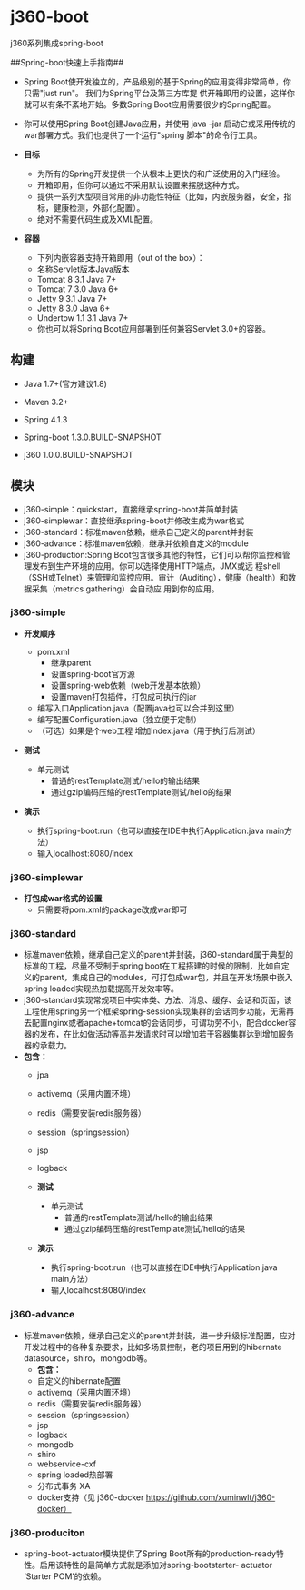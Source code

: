 j360-boot
==============

j360系列集成spring-boot



##Spring-boot快速上手指南##
- Spring Boot使开发独立的，产品级别的基于Spring的应用变得非常简单，你只需"just run"。 我们为Spring平台及第三方库提
供开箱即用的设置，这样你就可以有条不紊地开始。多数Spring Boot应用需要很少的Spring配置。
- 你可以使用Spring Boot创建Java应用，并使用 java -jar 启动它或采用传统的war部署方式。我们也提供了一个运行"spring
脚本"的命令行工具。

- **目标**
    - 为所有的Spring开发提供一个从根本上更快的和广泛使用的入门经验。
    - 开箱即用，但你可以通过不采用默认设置来摆脱这种方式。
    - 提供一系列大型项目常用的非功能性特征（比如，内嵌服务器，安全，指标，健康检测，外部化配置）。
    - 绝对不需要代码生成及XML配置。
- **容器**
    - 下列内嵌容器支持开箱即用（out of the box）：
    - 名称Servlet版本Java版本
    - Tomcat 8 3.1 Java 7+
    - Tomcat 7 3.0 Java 6+
    - Jetty 9 3.1 Java 7+
    - Jetty 8 3.0 Java 6+
    - Undertow 1.1 3.1 Java 7+
    - 你也可以将Spring Boot应用部署到任何兼容Servlet 3.0+的容器。

## 构建 ##
- Java 1.7+(官方建议1.8)
- Maven 3.2+

- Spring 4.1.3
- Spring-boot 1.3.0.BUILD-SNAPSHOT
- j360 1.0.0.BUILD-SNAPSHOT

## 模块 ##
- j360-simple：quickstart，直接继承spring-boot并简单封装
- j360-simplewar：直接继承spring-boot并修改生成为war格式
- j360-standard：标准maven依赖，继承自己定义的parent并封装
- j360-advance：标准maven依赖，继承并依赖自定义的module
- j360-production:Spring Boot包含很多其他的特性，它们可以帮你监控和管理发布到生产环境的应用。你可以选择使用HTTP端点，JMX或远
                  程shell（SSH或Telnet）来管理和监控应用。审计（Auditing），健康（health）和数据采集（metrics gathering）会自动应
                  用到你的应用。
### j360-simple ###

- **开发顺序**
    - pom.xml
        - 继承parent
        - 设置spring-boot官方源
        - 设置spring-web依赖（web开发基本依赖）
        - 设置maven打包插件，打包成可执行的jar
    - 编写入口Application.java（配置java也可以合并到这里）
    - 编写配置Configuration.java（独立便于定制）
    - （可选）如果是个web工程 增加Index.java（用于执行后测试）
- **测试**
    - 单元测试
        -   普通的restTemplate测试/hello的输出结果
        -   通过gzip编码压缩的restTemplate测试/hello的结果
    
- **演示**
    - 执行spring-boot:run（也可以直接在IDE中执行Application.java main方法）
    - 输入localhost:8080/index
    

### j360-simplewar ###
- **打包成war格式的设置**
    - 只需要将pom.xml的package改成war即可
    
### j360-standard ###
- 标准maven依赖，继承自己定义的parent并封装，j360-standard属于典型的标准的工程，尽量不受制于spring boot在工程搭建的时候的限制，比如自定义的parent，集成自己的modules，可打包成war包，并且在开发场景中嵌入spring loaded实现热加载提高开发效率等。
- j360-standard实现常规项目中实体类、方法、消息、缓存、会话和页面，该工程使用spring另一个框架spring-session实现集群的会话同步功能，无需再去配置nginx或者apache+tomcat的会话同步，可谓功劳不小，配合docker容器的发布，在比如做活动等高并发请求时可以增加若干容器集群达到增加服务器的承载力。
- **包含：**
    - jpa
    - activemq（采用内置环境）
    - redis（需要安装redis服务器）
    - session（springsession）
    - jsp
    - logback
    
    - **测试**
        - 单元测试
            -   普通的restTemplate测试/hello的输出结果
            -   通过gzip编码压缩的restTemplate测试/hello的结果
        
    - **演示**
        - 执行spring-boot:run（也可以直接在IDE中执行Application.java main方法）
        - 输入localhost:8080/index
        
### j360-advance ###
- 标准maven依赖，继承自己定义的parent并封装，进一步升级标准配置，应对开发过程中的各种复杂要求，比如多场景控制，老的项目用到的hibernate datasource，shiro，mongodb等。
  - **包含：**
  - 自定义的hibernate配置
  - activemq（采用内置环境）
  - redis（需要安装redis服务器）
  - session（springsession）
  - jsp
  - logback
  - mongodb
  - shiro
  - webservice-cxf
  - spring loaded热部署
  - 分布式事务 XA
  - docker支持（见 j360-docker https://github.com/xuminwlt/j360-docker）
  
### j360-produciton ###
- spring-boot-actuator模块提供了Spring Boot所有的production-ready特性。启用该特性的最简单方式就是添加对spring-bootstarter-
  actuator ‘Starter POM’的依赖。
  